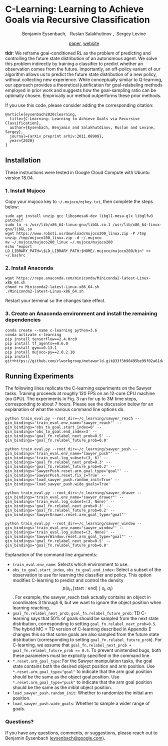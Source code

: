 # C-Learning: Learning to Achieve Goals via Recursive Classification

<p align="center"> Benjamin Eysenbach, &nbsp; Ruslan Salakhutinov ,&nbsp;  Sergey Levine </p>

<p align="center">
   <a href="https://arxiv.org/abs/2011.08909">paper</a>, <a href="https://ben-eysenbach.github.io/c_learning/">website</a>
</p>

**tldr**: We reframe goal-conditioned RL as the problem of predicting and controlling the future state distribution of an autonomous agent. We solve this problem indirectly by training a classifier to predict whether an observation comes from the future. Importantly, an off-policy variant of our algorithm allows us to predict the future state distribution of a new policy, without collecting new experience. While conceptually similar to Q-learning, our approach provides a theoretical justification for goal-relabeling methods employed in prior work and suggests how the goal-sampling ratio can be optimally chosen. Empirically our method outperforms these prior methods.


If you use this code, please consider adding the corresponding citation:

```
@article{eysenbach2020clearning,
  title={C-Learning: Learning to Achieve Goals via Recursive Classification},
  author={Eysenbach, Benjamin and Salakhutdinov, Ruslan and Levine, Sergey},
  journal={arXiv preprint arXiv:2011.08909},
  year={2020}
}

```

## Installation
These instructions were tested in Google Cloud Compute with Ubuntu version 18.04.


### 1. Install Mujoco
Copy your mujoco key to `~/.mujoco/mjkey.txt`, then complete the steps below:

```
sudo apt install unzip gcc libosmesa6-dev libgl1-mesa-glx libglfw3 patchelf
sudo ln -s /usr/lib/x86_64-linux-gnu/libGL.so.1 /usr/lib/x86_64-linux-gnu/libGL.so
wget https://www.roboti.us/download/mujoco200_linux.zip -P /tmp
unzip /tmp/mujoco200_linux.zip -d ~/.mujoco
mv ~/.mujoco/mujoco200_linux ~/.mujoco/mujoco200
echo "export LD_LIBRARY_PATH=\$LD_LIBRARY_PATH:$HOME/.mujoco/mujoco200/bin" >> ~/.bashrc
```

### 2. Install Anaconda
```
wget https://repo.anaconda.com/miniconda/Miniconda2-latest-Linux-x86_64.sh
chmod +x Miniconda2-latest-Linux-x86_64.sh
./Miniconda2-latest-Linux-x86_64.sh
```
Restart your terminal so the changes take effect.


### 3. Create an Anaconda environment and install the remaining dependencies
```
conda create --name c-learning python=3.6
conda activate c-learning
pip install tensorflow==2.4.0rc0
pip install tf_agents==0.6.0
pip install gym==0.13.1
pip install mujoco-py==2.0.2.10
pip install git+https://github.com/rlworkgroup/metaworld.git@33f3b90495be99f02a61da501d7d661e6bc675c5
```

## Running Experiments

The following lines replicate the C-learning experiments on the Sawyer tasks. Training proceeds at roughly 120 FPS on an 12-core CPU machine (no GPU). The experiments in Fig. 3 ran for up to 3M time steps, corresponding to about 7 hours. Please see the discussion below for an explanation of what the various command line options do.

```
python train_eval.py --root_dir=~/c_learning/sawyer_reach --gin_bindings='train_eval.env_name="sawyer_reach"' --gin_bindings='obs_to_goal.start_index=0' --gin_bindings='obs_to_goal.end_index=3' --gin_bindings='goal_fn.relabel_next_prob=0.5' --gin_bindings='goal_fn.relabel_future_prob=0.0'

python train_eval.py --root_dir=~/c_learning/sawyer_push --gin_bindings='train_eval.env_name="sawyer_push"' --gin_bindings='train_eval.log_subset=(3, 6)' --gin_bindings='goal_fn.relabel_next_prob=0.3' --gin_bindings='goal_fn.relabel_future_prob=0.2' --gin_bindings='SawyerPush.reset.arm_goal_type="goal"' --gin_bindings='SawyerPush.reset.fix_z=True' --gin_bindings='load_sawyer_push.random_init=True' --gin_bindings='load_sawyer_push.wide_goals=True'

python train_eval.py --root_dir=~/c_learning/sawyer_drawer --gin_bindings='train_eval.env_name="sawyer_drawer"' --gin_bindings='train_eval.log_subset=(3, None)' --gin_bindings='goal_fn.relabel_next_prob=0.3' --gin_bindings='goal_fn.relabel_future_prob=0.2' --gin_bindings='SawyerDrawer.reset.arm_goal_type="goal"'

python train_eval.py --root_dir=~/c_learning/sawyer_window --gin_bindings='train_eval.env_name="sawyer_window"' --gin_bindings='train_eval.log_subset=(3, None)' --gin_bindings='SawyerWindow.reset.arm_goal_type="goal"' --gin_bindings='goal_fn.relabel_next_prob=0.5' --gin_bindings='goal_fn.relabel_future_prob=0.0'
```

Explanation of the command line arguments:

  * `train_eval.env_name`: Selects which environment to use.
  * `obs_to_goal.start_index`, `obs_to_goal.end_index`: Select a subset of the observation to use for learning the classifier and policy. This option modifies C-learning to predict and control the density $$p(s_{t+}[\text{start}:\text{end}] \mid s_t, a_t)$$. For example, the sawyer_reach task actually contains an object in coordinates 3 through 6, but we want to ignore the object position when learning reaching.
  * `goal_fn.relabel_next_prob`, `goal_fn.relabel_future_prob`: TD C-learning says that 50% of goals should be sampled from the next state distribution, corresponding to setting `goal_fn.relabel_next_prob=0.5`. The hybrid MC + TD version of C-learning described in Appendix E changes this so that some goals are also sampled from the future state distribution (corresponding to setting `goal_fn.relabel_future_prob`). For C-learning, we assume that `goal_fn.relabel_next_prob + goal_fn.relabel_future_prob == 0.5`. To prevent unintended bugs, both these parameters must be explicitly specified in the command line.
  * `*.reset.arm_goal_type`: For the Sawyer manipulation tasks, the goal state contains both the desired object position and arm position. Use `*.reset.arm_goal_type="goal"` to indicate that the arm goal position should be the same as the object goal position. Use `*.reset.arm_goal_type="puck"` to indicate that the arm goal position should be the same as the *initial* object position.
  * `load_sawyer_push.random_init`: Whether to randomize the initial arm position.
  * `load_sawyer_push.wide_goals`: Whether to sample a wider range of goals.
  
### Questions?
If you have any questions, comments, or suggestions, please reach out to Benjamin Eysenbach (eysenbach@google.com).
